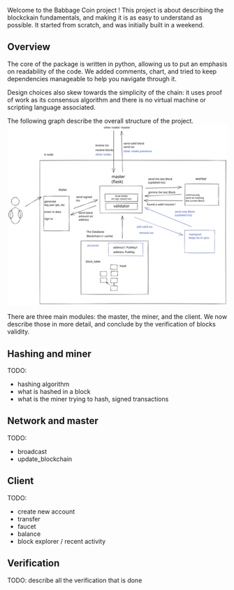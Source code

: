 Welcome to the Babbage Coin project ! This project is about describing the blockckain fundamentals, and making it is as easy to understand as possible. It started from scratch, and was initially built in a weekend.

## Overview

The core of the package is written in python, allowing us to put an emphasis on readability of the code. We added comments, chart, and tried to keep dependencies manageable to help you navigate through it.

Design choices also skew towards the simplicity of the chain: it uses proof of work as its consensus algorithm and there is no virtual machine or scripting language associated. 

The following graph describe the overall structure of the project.
![Visual representation](bbc.excalidraw.svg)

 There are three main modules: the master, the miner, and the client. We now describe those in more detail, and conclude by the verification of blocks validity.

## Hashing and miner
TODO:
- hashing algorithm
- what is hashed in a block
- what is the miner trying to hash, signed transactions

## Network and master
TODO:
- broadcast
- update_blockchain

## Client
TODO:
- create new account
- transfer
- faucet
- balance
- block explorer / recent activity

## Verification
TODO: describe all the verification that is done
